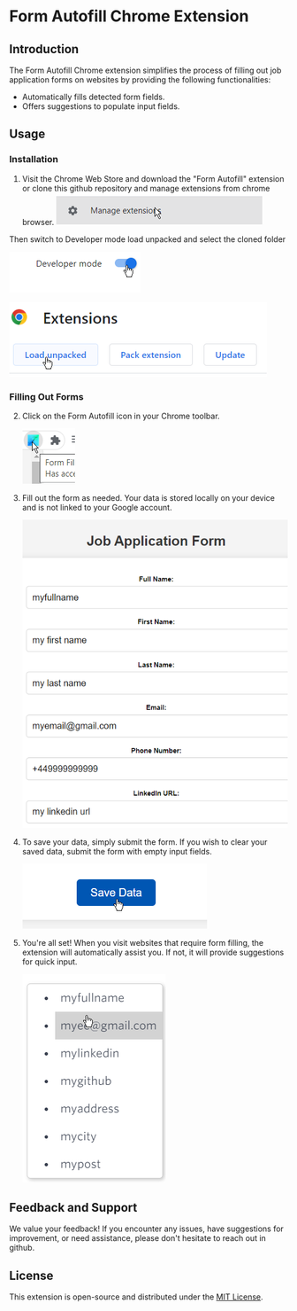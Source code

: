 # Form Autofill Chrome Extension

## Introduction

The Form Autofill Chrome extension simplifies the process of filling out job application forms on websites by providing the following functionalities:

- Automatically fills detected form fields.
- Offers suggestions to populate input fields.

## Usage

### Installation



1. Visit the Chrome Web Store and download the "Form Autofill" extension or clone this github repository and manage extensions from chrome browser.
![Alt text](image-4.png)

Then switch to Developer mode load unpacked and select the cloned folder

![Alt text](image-6.png)

![Alt text](image-5.png)


### Filling Out Forms

2. Click on the Form Autofill icon in your Chrome toolbar.
   
   ![Form Autofill Icon](image.png)

3. Fill out the form as needed. Your data is stored locally on your device and is not linked to your Google account.
   
   ![Filling Out Form](image-1.png)

4. To save your data, simply submit the form. If you wish to clear your saved data, submit the form with empty input fields.
   
   ![Save Data](image-2.png)

5. You're all set! When you visit websites that require form filling, the extension will automatically assist you. If not, it will provide suggestions for quick input.

   ![Autofill Suggestions](image-3.png)


## Feedback and Support

We value your feedback! If you encounter any issues, have suggestions for improvement, or need assistance, please don't hesitate to reach out in github.

## License

This extension is open-source and distributed under the [MIT License](LICENSE.md).

